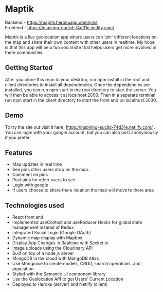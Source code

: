 # Maptik
Backend - https://maptik.herokuapp.com/pins   
Frontend - https://inspiring-euclid-74d31e.netlify.com/

Maptik is a live geolocation app where users can 'pin' different locations on the map and share their own content with other users in realtime. My hope is that this app will be a fun social site that helps users get more involved in there communities.

## Getting Started
After you clone this repo to your desktop, run npm install in the root and client directories to install all dependencies. 
Once the dependencies are installed, you can run npm start in the root directory to start the server. You will then be able to access it at localhost:2000. Then in a seperate terminal run npm start in the client directory to start the front end on localhost:3000.

## Demo
To try the site out visit it here, https://inspiring-euclid-74d31e.netlify.com/ . You can login with your google account, but you can also post anonymously if you prefer.

## Features
<ul> 
  <li>Map updates in real time</li>
  <li>See pins other users drop on the map.</li>
  <li>Comment on pins</li>
  <li>Post pins for other users to see</li>
  <li>Login with google</li>
  <li>If users choose to share there location the map will move to there area</li>
</ul>

## Technologies used
<ul> 
 <li>React front end</li>
 <li>Implemented useContext and useReducer Hooks for global state management instead of Redux</li>
 <li>Integrated Social Login (Google OAuth)</li>
 <li>Dynamic map display with Mapbox</li>
 <li>Display App Changes in Realtime with Socket io</li>
 <li>Image uploads using the Cloudinary API</li>
 <li>Built on top of a node.js server</li>
 <li>MongoDB in the cloud with MongoDB Atlas</li>
 <li>Use Mongoose to create models, CRUD, search operations, and population</li>
 <li>Styled with the Semantic UI component library</li>
 <li>Use the Geolocation API to get Users' Current Location</li>
 <li>Deployed to Heroku (server) and Netlify (client)</li>
</ul>


